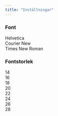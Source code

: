 ```yaml
---
title: "Inställningar"
---
```


<!-- Se till att styles.css på rotnivå matchar nedanstående -->

<script>
	function setStorage(key,value){
		document.body.setAttribute(key, value);
		localStorage.setItem(key, value);
	}
	function setDefault(key,value) {
		if (localStorage.getItem(key) == null) {
			setStorage(key,value)
		} else {
			setStorage(key, localStorage.getItem(key))
		}
	}
</script>

<!-- ### Tema -->

<!-- <a onclick="setStorage('theme','light')">Ljust</a>   -->
<!-- <a onclick="setStorage('theme','dark')">Mörkt</a>   -->

### Font

<a onclick="setStorage('font','Helvetica')">Helvetica</a>  
<a onclick="setStorage('font','Courier New')">Courier New</a>  
<a onclick="setStorage('font','Times New Roman')">Times New Roman</a>  

### Fontstorlek

<a onclick="setStorage('fontsize','14')">14</a>  
<a onclick="setStorage('fontsize','16')">16</a>  
<a onclick="setStorage('fontsize','18')">18</a>  
<a onclick="setStorage('fontsize','20')">20</a>  
<a onclick="setStorage('fontsize','22')">22</a>  
<a onclick="setStorage('fontsize','24')">24</a>  
<a onclick="setStorage('fontsize','26')">26</a>  
<a onclick="setStorage('fontsize','28')">28</a>  
